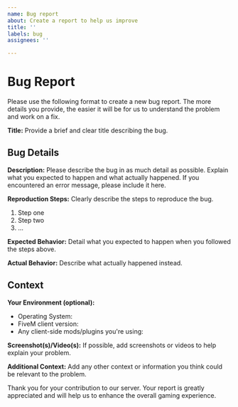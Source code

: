```yaml
---
name: Bug report
about: Create a report to help us improve
title: ''
labels: bug
assignees: ''

---
```


# Bug Report

Please use the following format to create a new bug report. The more details you provide, the easier it will be for us to understand the problem and work on a fix.

**Title:** Provide a brief and clear title describing the bug. 

## Bug Details

**Description:** Please describe the bug in as much detail as possible. Explain what you expected to happen and what actually happened. If you encountered an error message, please include it here.

**Reproduction Steps:** Clearly describe the steps to reproduce the bug. 
1. Step one
2. Step two
3. ...

**Expected Behavior:** Detail what you expected to happen when you followed the steps above.

**Actual Behavior:** Describe what actually happened instead.

## Context

**Your Environment (optional):** 
- Operating System:
- FiveM client version:
- Any client-side mods/plugins you're using:

**Screenshot(s)/Video(s):** If possible, add screenshots or videos to help explain your problem. 

**Additional Context:** Add any other context or information you think could be relevant to the problem.

Thank you for your contribution to our server. Your report is greatly appreciated and will help us to enhance the overall gaming experience.
